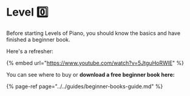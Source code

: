 # Level 0️⃣

Before starting Levels of Piano, you should know the basics and have finished a beginner book. 

Here's a refresher:

{% embed url="https://www.youtube.com/watch?v=5JtguHoRWlE" %}

You can see where to buy or **download a free beginner book here:**

{% page-ref page="../../guides/beginner-books-guide.md" %}







 

